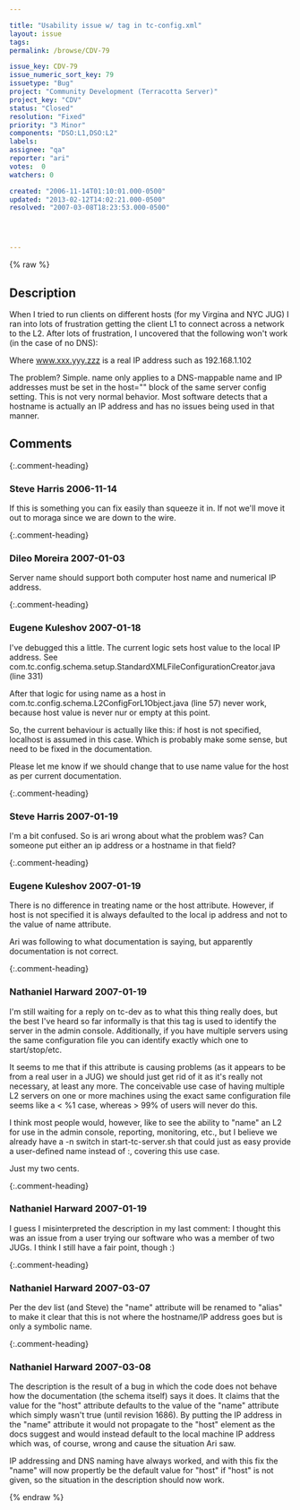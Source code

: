```yaml
---

title: "Usability issue w/ tag in tc-config.xml"
layout: issue
tags: 
permalink: /browse/CDV-79

issue_key: CDV-79
issue_numeric_sort_key: 79
issuetype: "Bug"
project: "Community Development (Terracotta Server)"
project_key: "CDV"
status: "Closed"
resolution: "Fixed"
priority: "3 Minor"
components: "DSO:L1,DSO:L2"
labels: 
assignee: "qa"
reporter: "ari"
votes:  0
watchers: 0

created: "2006-11-14T01:10:01.000-0500"
updated: "2013-02-12T14:02:21.000-0500"
resolved: "2007-03-08T18:23:53.000-0500"




---
```


{% raw %}

## Description

<div markdown="1" class="description">

When I tried to run clients on different hosts (for my Virgina and NYC JUG) I ran into lots of frustration getting the client L1 to connect across a network to the L2. After lots of frustration, I uncovered that the following won't work (in the case of no DNS): 

<servers> 
<server name="www.xxx.yyy.zzz" /> 

Where www.xxx.yyy.zzz is a real IP address such as 192.168.1.102 

The problem? Simple. name only applies to a DNS-mappable name and IP addresses must be set in the host="" block of the same server config setting. This is not very normal behavior. Most software detects that a hostname is actually an IP address and has no issues being used in that manner.

</div>

## Comments


{:.comment-heading}
### **Steve Harris** <span class="date">2006-11-14</span>

<div markdown="1" class="comment">

If this is something you can fix easily than squeeze it in. If not we'll move it out to moraga since we are down to the wire.

</div>


{:.comment-heading}
### **Dileo Moreira** <span class="date">2007-01-03</span>

<div markdown="1" class="comment">

Server name should support both computer host name and numerical IP address.

</div>


{:.comment-heading}
### **Eugene Kuleshov** <span class="date">2007-01-18</span>

<div markdown="1" class="comment">

I've debugged this a little. The current logic sets host value to the local IP address. See com.tc.config.schema.setup.StandardXMLFileConfigurationCreator.java (line 331)

After that logic for using name as a host in com.tc.config.schema.L2ConfigForL1Object.java (line 57) never work, because host value is never nur or empty at this point.

So, the current behaviour is actually like this: if host is not specified, localhost is assumed in this case. Which is probably make some sense, but need to be fixed in the documentation.

Please let me know if we should change that to use name value for the host as per current documentation.

</div>


{:.comment-heading}
### **Steve Harris** <span class="date">2007-01-19</span>

<div markdown="1" class="comment">

I'm a bit confused. So is ari wrong about what the problem was? Can someone put either an ip address or a hostname in that field?

</div>


{:.comment-heading}
### **Eugene Kuleshov** <span class="date">2007-01-19</span>

<div markdown="1" class="comment">

There is no difference in treating name or the host attribute. However, if host is not specified it is always defaulted to the local ip address and not to the value of name attribute.

Ari was following to what documentation is saying, but apparently documentation is not correct.

</div>


{:.comment-heading}
### **Nathaniel Harward** <span class="date">2007-01-19</span>

<div markdown="1" class="comment">

I'm still waiting for a reply on tc-dev as to what this thing really does, but the best I've heard so far informally is that this tag is used to identify the server in the admin console.  Additionally, if you have multiple servers using the same configuration file you can identify exactly which one to start/stop/etc.

It seems to me that if this attribute is causing problems (as it appears to be from a real user in a JUG) we should just get rid of it as it's really not necessary, at least any more.  The conceivable use case of having multiple L2 servers on one or more machines using the exact same configuration file seems like a < %1 case, whereas > 99% of users will never do this.

I think most people would, however, like to see the ability to "name" an L2 for use in the admin console, reporting, monitoring, etc., but I believe we already have a -n switch in start-tc-server.sh that could just as easy provide a user-defined name instead of <host>:<port>, covering this use case.

Just my two cents.

</div>


{:.comment-heading}
### **Nathaniel Harward** <span class="date">2007-01-19</span>

<div markdown="1" class="comment">

I guess I misinterpreted the description in my last comment: I thought this was an issue from a user trying our software who was a member of two JUGs.  I think I still have a fair point, though :)

</div>


{:.comment-heading}
### **Nathaniel Harward** <span class="date">2007-03-07</span>

<div markdown="1" class="comment">

Per the dev list (and Steve) the "name" attribute will be renamed to "alias" to make it clear that this is not where the hostname/IP address goes but is only a symbolic name.

</div>


{:.comment-heading}
### **Nathaniel Harward** <span class="date">2007-03-08</span>

<div markdown="1" class="comment">

The description is the result of a bug in which the code does not behave how the documentation (the schema itself) says it does.  It claims that the value for the "host" attribute defaults to the value of the "name" attribute which simply wasn't true (until revision 1686).  By putting the IP address in the "name" attribute it would not propagate to the "host" element as the docs suggest and would instead default to the local machine IP address which was, of course, wrong and cause the situation Ari saw.

IP addressing and DNS naming have always worked, and with this fix the "name" will now propertly be the default value for "host" if "host" is not given, so the situation in the description should now work.

</div>



{% endraw %}
